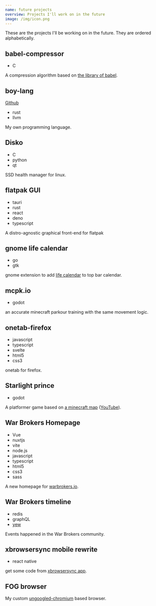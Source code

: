 ```yaml
---
name: future projects
overview: Projects I'll work on in the future
image: /img/icon.png
---
```


<!--
- SQL
-->

These are the projects I'll be working on in the future. They are ordered alphabetically.

## babel-compressor

- C

A compression algorithm based on [the library of babel](https://libraryofbabel.info/theory.html).

## boy-lang

[Github](https://github.com/boy-lang)

- rust
- llvm

My own programming language.

## Disko

- C
- python
- qt

SSD health manager for linux.

## flatpak GUI

- tauri
- rust
- react
- deno
- typescript

A distro-agnostic graphical front-end for flatpak

## gnome life calendar

- go
- gtk

gnome extension to add [life calendar](https://waitbutwhy.com/2014/05/life-weeks.html) to top bar calendar.

## mcpk.io

- godot

an accurate minecraft parkour training with the same movement logic.

## onetab-firefox

- javascript
- typescript
- svelte
- html5
- css3

onetab for firefox.

## Starlight prince

- godot

A platformer game based on [a minecraft map](https://blog.naver.com/edward2065/222304395450) ([YouTube](https://www.youtube.com/playlist?list=PL1dMxl3V0rvgYQi4C-UEzW7s24D4EfBXf)).

## War Brokers Homepage

- Vue
- nuxtjs
- vite
- node.js
- javascript
- typescript
- html5
- css3
- sass

A new homepage for [warbrokers.io](https://warbrokers.io).

## War Brokers timeline

- redis
- graphQL
- [yew](https://github.com/yewstack/yew)

Events happened in the War Brokers community.

## xbrowsersync mobile rewrite

- react native

get some code from [xbrowsersync app](https://github.com/xbrowsersync/app).

## FOG browser

My custom [ungoogled-chromium](https://github.com/Eloston/ungoogled-chromium) based browser.
